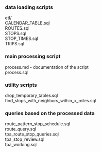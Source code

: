 ### data loading scripts   
etl/      
CALENDAR_TABLE.sql    
ROUTES.sql    
STOPS.sql    
STOP_TIMES.sql    
TRIPS.sql    

### main processing script   
process.md - documentation of the script      
process.sql   

### utility scripts   
drop_temporary_tables.sql    
find_stops_with_neighbors_within_x_miles.sql    
 
### queries based on the processed data   
route_pattern_stop_schedule.sql    
route_query.sql    
tpa_route_stop_queries.sql    
tpa_stop_review.sql    
tpa_working.sql    

